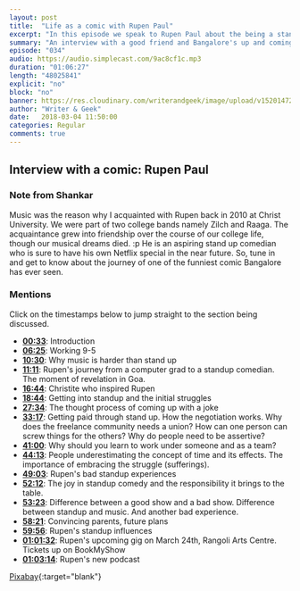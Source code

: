 ```yaml
---
layout: post
title:  "Life as a comic with Rupen Paul"
excerpt: "In this episode we speak to Rupen Paul about the being a standup comedian"
summary: "An interview with a good friend and Bangalore's up and coming standup comedian Rupen Paul"
episode: "034"
audio: https://audio.simplecast.com/9ac8cf1c.mp3
duration: "01:06:27"
length: "48025841"
explicit: "no"
block: "no"
banner: https://res.cloudinary.com/writerandgeek/image/upload/v1520147209/Rupen.jpg
author: "Writer & Geek"
date:   2018-03-04 11:50:00
categories: Regular
comments: true
---
```

## Interview with a comic: Rupen Paul
### Note from Shankar
Music was the reason why I acquainted with Rupen back in 2010 at Christ University. We were part of two college bands namely Zilch and Raaga. The acquaintance grew into friendship over the course of our college life, though our musical dreams died. :p
He is an aspiring stand up comedian who is sure to have his own Netflix special in the near future. So, tune in and get to know about the journey of one of the funniest comic Bangalore has ever seen.

### Mentions
Click on the timestamps below to jump straight to the section being discussed.

- **[00:33](#t=00:00:33)**: Introduction
- **[06:25](#t=00:06:25)**: Working 9-5
- **[10:30](#t=00:10:30)**: Why music is harder than stand up
- **[11:11](#t=00:11:11)**: Rupen's journey from a computer grad to a standup comedian. The moment of revelation in Goa.
- **[16:44](#t=00:16:44)**: Christite who inspired Rupen
- **[18:44](#t=00:18:44)**: Getting into standup and the initial struggles
- **[27:34](#t=00:27:34)**: The thought process of coming up with a joke
- **[33:17](#t=00:33:17)**: Getting paid through stand up. How the negotiation works. Why does the freelance community needs a union? How can one person can screw things for the others? Why do people need to be assertive?
- **[41:00](#t=00:41:00)**: Why should you learn to work under someone and as a team?
- **[44:13](#t=00:44:13)**: People underestimating the concept of time and its effects. The importance of embracing the struggle (sufferings).
- **[49:03](#t=00:49:03)**: Rupen's bad standup experiences
- **[52:12](#t=00:52:12)**: The joy in standup comedy and the responsibility it brings to the table.
- **[53:23](#t=00:53:23)**: Difference between a good show and a bad show. Difference between standup and music. And another bad experience.
- **[58:21](#t=00:58:21)**: Convincing parents, future plans
- **[59:56](#t=00:59:56)**: Rupen's standup influences
- **[01:01:32](#t=01:01:32)**: Rupen's upcoming gig on March 24th, Rangoli Arts Centre. Tickets up on BookMyShow
- **[01:03:14](#t=01:03:14)**: Rupen's new podcast

[Pixabay](https://pixabay.com/en/submarine-boat-sea-ocean-water-168884/){:target="blank"}
